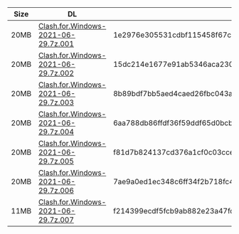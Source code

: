 |    Size   |     DL  | sha512sum |
|  ---  |  ---  |  ---  |
| 20MB | [Clash.for.Windows-2021-06-29.7z.001](https://cdn.jsdelivr.net/gh/appleians/cfw_m1@main/Clash.for.Windows-2021-06-29.7z.001) | 1e2976e305531cdbf115458f67c295753e1bf6a474a71c3e3694a39ed30ff8e31a699e6b41a133dcfbefa4649e64e605211bc5657046acae1e7b7ba18090255a |
| 20MB | [Clash.for.Windows-2021-06-29.7z.002](https://cdn.jsdelivr.net/gh/appleians/cfw_m1@main/Clash.for.Windows-2021-06-29.7z.002) | 15dc214e1677e91ab5346aca23060f27ff92d5772e6d16487d1e09844b7a2d3e135eb16c231b40ccaf37a727ec4372f7e1140be94a08389561d92673ed13b9f8 |
| 20MB | [Clash.for.Windows-2021-06-29.7z.003](https://cdn.jsdelivr.net/gh/appleians/cfw_m1@main/Clash.for.Windows-2021-06-29.7z.003) | 8b89bdf7bb5aed4caed26fbc043a6b9be5187e8c8473582c95919c5ebf19b4ff92c02f044bc1e21fac24ac6bbc04b515e75ae82a472cc4b31466ace18e7c7a58 |
| 20MB | [Clash.for.Windows-2021-06-29.7z.004](https://cdn.jsdelivr.net/gh/appleians/cfw_m1@main/Clash.for.Windows-2021-06-29.7z.004) | 6aa788db86ffdf36f59ddf65d0bcb4652d8b4d8e07bb6ecba0925491bdd0a1649b0fe6d42c1a51ddefc36a72b417c623f24e2dacbc8c6a8a01cdfa6aec51e246 |
| 20MB | [Clash.for.Windows-2021-06-29.7z.005](https://cdn.jsdelivr.net/gh/appleians/cfw_m1@main/Clash.for.Windows-2021-06-29.7z.005) | f81d7b824137cd376a1cf0c03ccee0feb9de423bfdd2d4331bad884465b60e760e7559f2e4bacb52beee3cf73a0089c22b8fe59e9f744aec36479fa700a96eef |
| 20MB | [Clash.for.Windows-2021-06-29.7z.006](https://cdn.jsdelivr.net/gh/appleians/cfw_m1@main/Clash.for.Windows-2021-06-29.7z.006) | 7ae9a0ed1ec348c6ff34f2b718fc45cac4cd5b6ae562cf0b40f00991c343e3980ae5667842b0ce9c63a1eaea8589b9d9d5f50c80e1bba2a060e1a51d35a79707 |
| 11MB | [Clash.for.Windows-2021-06-29.7z.007](https://cdn.jsdelivr.net/gh/appleians/cfw_m1@main/Clash.for.Windows-2021-06-29.7z.007) | f214399ecdf5fcb9ab882e23a47fdf71d6147ea3755ef8b745a067241bb2f4a5d02bddde03709e45b0ad385ecc9ae7545accc4d9a4f31fbe6d209a9bfe3338f7 |
